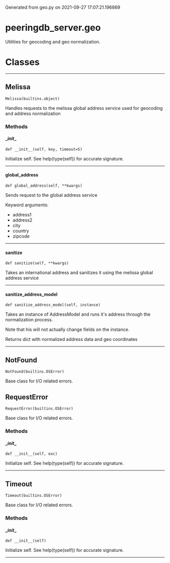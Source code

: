 Generated from geo.py on 2021-09-27 17:07:21.196869

# peeringdb_server.geo

Utilities for geocoding and geo normalization.

# Classes
---

## Melissa

```
Melissa(builtins.object)
```

Handles requests to the melissa global address
service used for geocoding and address normalization


### Methods

#### \__init__
`def __init__(self, key, timeout=5)`

Initialize self.  See help(type(self)) for accurate signature.

---
#### global_address
`def global_address(self, **kwargs)`

Sends request to the global address service

Keyword arguments:

- address1
- address2
- city
- country
- zipcode

---
#### sanitize
`def sanitize(self, **kwargs)`

Takes an international address and sanitizes it
using the melissa global address service

---
#### sanitize_address_model
`def sanitize_address_model(self, instance)`

Takes an instance of AddressModel and
runs it's address through the normalization
process.

Note that his will not actually change fields
on the instance.

Returns dict with normalized address data and
geo coordinates

---

## NotFound

```
NotFound(builtins.OSError)
```

Base class for I/O related errors.


## RequestError

```
RequestError(builtins.OSError)
```

Base class for I/O related errors.


### Methods

#### \__init__
`def __init__(self, exc)`

Initialize self.  See help(type(self)) for accurate signature.

---

## Timeout

```
Timeout(builtins.OSError)
```

Base class for I/O related errors.


### Methods

#### \__init__
`def __init__(self)`

Initialize self.  See help(type(self)) for accurate signature.

---

